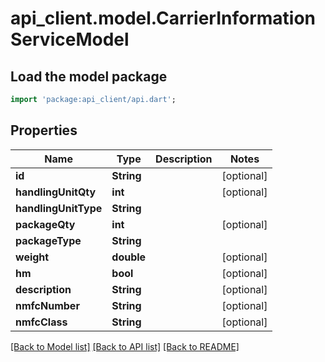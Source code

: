# api_client.model.CarrierInformationServiceModel

## Load the model package
```dart
import 'package:api_client/api.dart';
```

## Properties
Name | Type | Description | Notes
------------ | ------------- | ------------- | -------------
**id** | **String** |  | [optional] 
**handlingUnitQty** | **int** |  | [optional] 
**handlingUnitType** | **String** |  | 
**packageQty** | **int** |  | [optional] 
**packageType** | **String** |  | 
**weight** | **double** |  | [optional] 
**hm** | **bool** |  | [optional] 
**description** | **String** |  | [optional] 
**nmfcNumber** | **String** |  | [optional] 
**nmfcClass** | **String** |  | [optional] 

[[Back to Model list]](../README.md#documentation-for-models) [[Back to API list]](../README.md#documentation-for-api-endpoints) [[Back to README]](../README.md)


